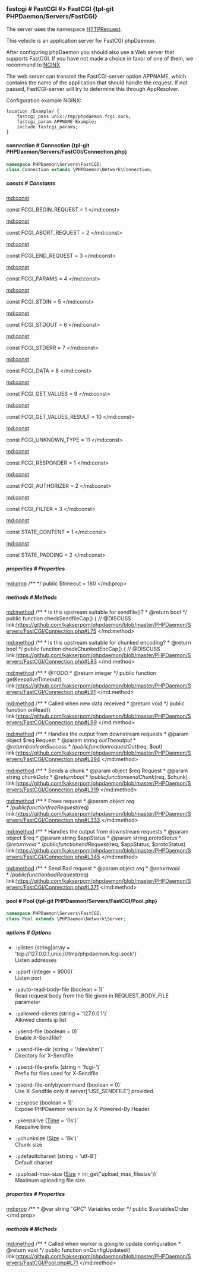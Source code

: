 ### fastcgi # FastCGI #> FastCGI {tpl-git PHPDaemon/Servers/FastCGI}

The server uses the namespace [HTTPRequest](#httprequest).

This vehicle is an application server for FastCGI phpDaemon.

After configuring phpDaemon you should also use a Web server that supports FastCGI. If you have not made a choice in favor of one of them, we recommend to [NGINX](http://nginx.org).

The web server can transmit the FastCGI-server option APPNAME, which contains the name of the application that should handle the request. If not passed, FastCGI-server will try to determine this through AppResolver.

Configuration example NGINX:

```nginx
location /Example/ {
	fastcgi_pass unix:/tmp/phpdaemon.fcgi.sock;
	fastcgi_param APPNAME Example;
	include fastcgi_params;
}
```

<!-- include-namespace path="\PHPDaemon\Servers\FastCGI" level="" access="" -->
#### connection # Connection {tpl-git PHPDaemon/Servers/FastCGI/Connection.php}

```php
namespace PHPDaemon\Servers\FastCGI;
class Connection extends \PHPDaemon\Network\Connection;
```

##### consts # Constants

<md:const>

const FCGI_BEGIN_REQUEST = 1
</md:const>

<md:const>

const FCGI_ABORT_REQUEST = 2
</md:const>

<md:const>

const FCGI_END_REQUEST = 3
</md:const>

<md:const>

const FCGI_PARAMS = 4
</md:const>

<md:const>

const FCGI_STDIN = 5
</md:const>

<md:const>

const FCGI_STDOUT = 6
</md:const>

<md:const>

const FCGI_STDERR = 7
</md:const>

<md:const>

const FCGI_DATA = 8
</md:const>

<md:const>

const FCGI_GET_VALUES = 9
</md:const>

<md:const>

const FCGI_GET_VALUES_RESULT = 10
</md:const>

<md:const>

const FCGI_UNKNOWN_TYPE = 11
</md:const>

<md:const>

const FCGI_RESPONDER = 1
</md:const>

<md:const>

const FCGI_AUTHORIZER = 2
</md:const>

<md:const>

const FCGI_FILTER = 3
</md:const>

<md:const>

const STATE_CONTENT = 1
</md:const>

<md:const>

const STATE_PADDING = 2
</md:const>

<div class="clearboth"></div>

##### properties # Properties

<md:prop>
/**
 */
public $timeout = 180
</md:prop>

<div class="clearboth"></div>

##### methods # Methods

<md:method>
/**
	 * Is this upstream suitable for sendfile()?
	 * @return bool
	 */
public function checkSendfileCap() { // @DISCUSS
link:https://github.com/kakserpom/phpdaemon/blob/master/PHPDaemon/Servers/FastCGI/Connection.php#L75
</md:method>

<md:method>
/**
	 * Is this upstream suitable for chunked encoding?
	 * @return bool
	 */
public function checkChunkedEncCap() { // @DISCUSS
link:https://github.com/kakserpom/phpdaemon/blob/master/PHPDaemon/Servers/FastCGI/Connection.php#L83
</md:method>

<md:method>
/**
	 * @TODO
	 * @return integer
	 */
public function getKeepaliveTimeout()
link:https://github.com/kakserpom/phpdaemon/blob/master/PHPDaemon/Servers/FastCGI/Connection.php#L91
</md:method>

<md:method>
/**
	 * Called when new data received
	 * @return void
	 */
public function onRead()
link:https://github.com/kakserpom/phpdaemon/blob/master/PHPDaemon/Servers/FastCGI/Connection.php#L99
</md:method>

<md:method>
/**
	 * Handles the output from downstream requests
	 * @param  object  $req Request
	 * @param  string  $out The output
	 * @return boolean      Success
	 */
public function requestOut($req, $out)
link:https://github.com/kakserpom/phpdaemon/blob/master/PHPDaemon/Servers/FastCGI/Connection.php#L294
</md:method>

<md:method>
/**
	 * Sends a chunk
	 * @param  object  $req   Request
	 * @param  string  $chunk Data
	 * @return bool
	 */
public function sendChunk($req, $chunk)
link:https://github.com/kakserpom/phpdaemon/blob/master/PHPDaemon/Servers/FastCGI/Connection.php#L319
</md:method>

<md:method>
/**
	 * Frees request
	 * @param  object $req
	 */
public function freeRequest($req)
link:https://github.com/kakserpom/phpdaemon/blob/master/PHPDaemon/Servers/FastCGI/Connection.php#L333
</md:method>

<md:method>
/**
	 * Handles the output from downstream requests
	 * @param  object $req
	 * @param  string $appStatus
	 * @param  string $protoStatus
	 * @return void
	 */
public function endRequest($req, $appStatus, $protoStatus)
link:https://github.com/kakserpom/phpdaemon/blob/master/PHPDaemon/Servers/FastCGI/Connection.php#L345
</md:method>

<md:method>
/**
	 * Send Bad request
	 * @param  object $req
	 * @return void
	 */
public function badRequest($req)
link:https://github.com/kakserpom/phpdaemon/blob/master/PHPDaemon/Servers/FastCGI/Connection.php#L371
</md:method>

<div class="clearboth"></div>

#### pool # Pool {tpl-git PHPDaemon/Servers/FastCGI/Pool.php}

```php
namespace PHPDaemon\Servers\FastCGI;
class Pool extends \PHPDaemon\Network\Server;
```

##### options # Options

 - `:p`listen (string|array = 'tcp://127.0.0.1,unix:///tmp/phpdaemon.fcgi.sock')`  
 Listen addresses

 - `:p`port (integer = 9000)`  
 Listen port

 - `:p`auto-read-body-file (boolean = 1)`  
 Read request body from the file given in REQUEST_BODY_FILE parameter

 - `:p`allowed-clients (string = '127.0.0.1')`  
 Allowed clients ip list

 - `:p`send-file (boolean = 0)`  
 Enable X-Sendfile?

 - `:p`send-file-dir (string = '/dev/shm')`  
 Directory for X-Sendfile

 - `:p`send-file-prefix (string = 'fcgi-')`  
 Prefix for files used for X-Sendfile

 - `:p`send-file-onlybycommand (boolean = 0)`  
 Use X-Sendfile only if server['USE_SENDFILE'] provided.

 - `:p`expose (boolean = 1)`  
 Expose PHPDaemon version by X-Powered-By Header

 - `:p`keepalive ([Time](#config/types/time) = '0s')`  
 Keepalive time

 - `:p`chunksize ([Size](#config/types/size) = '8k')`  
 Chunk size

 - `:p`defaultcharset (string = 'utf-8')`  
 Default charset

 - `:p`upload-max-size ([Size](#config/types/size) = ini_get('upload_max_filesize'))`  
 Maximum uploading file size.

##### properties # Properties

<md:prop>
/** 
	 * @var string "GPC" Variables order
	 */
public $variablesOrder
</md:prop>

<div class="clearboth"></div>

##### methods # Methods

<md:method>
/**
	 * Called when worker is going to update configuration
	 * @return void
	 */
public function onConfigUpdated()
link:https://github.com/kakserpom/phpdaemon/blob/master/PHPDaemon/Servers/FastCGI/Pool.php#L71
</md:method>

<div class="clearboth"></div>


<!--/ include-namespace -->
